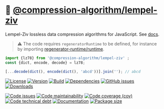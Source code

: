 :luggage: [@compression-algorithm/lempel-ziv](https://compression-algorithm.github.io/lempel-ziv)
==

Lempel-Ziv lossless data compression algorithms for JavaScript.
See [docs](https://compression-algorithm.github.io/lempel-ziv/index.html).

> :warning: The code requires `regeneratorRuntime` to be defined, for instance by importing
> [regenerator-runtime/runtime](https://www.npmjs.com/package/regenerator-runtime).

```js
import {lz78} from '@compression-algorithm/lempel-ziv' ;
const {dict, encode, decode} = lz78;

[...decode(dict(), encode(dict(), 'abcd'))].join(''); // abcd
```

[![License](https://img.shields.io/github/license/compression-algorithm/lempel-ziv.svg)](https://raw.githubusercontent.com/compression-algorithm/lempel-ziv/main/LICENSE)
[![Version](https://img.shields.io/npm/v/@compression-algorithm/lempel-ziv.svg)](https://www.npmjs.org/package/@compression-algorithm/lempel-ziv)
[![Build](https://img.shields.io/travis/compression-algorithm/lempel-ziv/main.svg)](https://travis-ci.com/compression-algorithm/lempel-ziv/branches)
[![Dependencies](https://img.shields.io/librariesio/github/compression-algorithm/lempel-ziv.svg)](https://github.com/compression-algorithm/lempel-ziv/network/dependencies)
[![GitHub issues](https://img.shields.io/github/issues/compression-algorithm/lempel-ziv.svg)](https://github.com/compression-algorithm/lempel-ziv/issues)
[![Downloads](https://img.shields.io/npm/dm/@compression-algorithm/lempel-ziv.svg)](https://www.npmjs.org/package/@compression-algorithm/lempel-ziv)

[![Code issues](https://img.shields.io/codeclimate/issues/compression-algorithm/lempel-ziv.svg)](https://codeclimate.com/github/compression-algorithm/lempel-ziv/issues)
[![Code maintainability](https://img.shields.io/codeclimate/maintainability/compression-algorithm/lempel-ziv.svg)](https://codeclimate.com/github/compression-algorithm/lempel-ziv/trends/churn)
[![Code coverage (cov)](https://img.shields.io/codecov/c/gh/compression-algorithm/lempel-ziv/main.svg)](https://codecov.io/gh/compression-algorithm/lempel-ziv)
[![Code technical debt](https://img.shields.io/codeclimate/tech-debt/compression-algorithm/lempel-ziv.svg)](https://codeclimate.com/github/compression-algorithm/lempel-ziv/trends/technical_debt)
[![Documentation](https://compression-algorithm.github.io/lempel-ziv/badge.svg)](https://compression-algorithm.github.io/lempel-ziv/source.html)
[![Package size](https://img.shields.io/bundlephobia/minzip/@compression-algorithm/lempel-ziv)](https://bundlephobia.com/result?p=@compression-algorithm/lempel-ziv)

